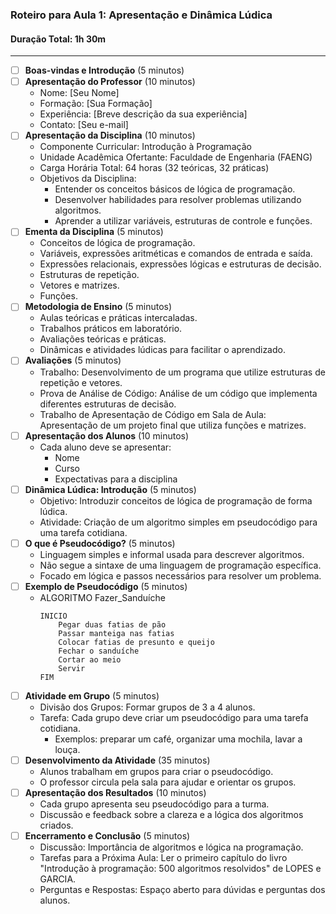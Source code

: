   
### Roteiro para Aula 1: Apresentação e Dinâmica Lúdica
  
#### Duração Total: 1h 30m
  
---
  
- [ ] **Boas-vindas e Introdução** (5 minutos)
- [ ] **Apresentação do Professor** (10 minutos)
  - Nome: [Seu Nome]
  - Formação: [Sua Formação]
  - Experiência: [Breve descrição da sua experiência]
  - Contato: [Seu e-mail]
- [ ] **Apresentação da Disciplina** (10 minutos)
  - Componente Curricular: Introdução à Programação
  - Unidade Acadêmica Ofertante: Faculdade de Engenharia (FAENG)
  - Carga Horária Total: 64 horas (32 teóricas, 32 práticas)
  - Objetivos da Disciplina:
    - Entender os conceitos básicos de lógica de programação.
    - Desenvolver habilidades para resolver problemas utilizando algoritmos.
    - Aprender a utilizar variáveis, estruturas de controle e funções.
- [ ] **Ementa da Disciplina** (5 minutos)
  - Conceitos de lógica de programação.
  - Variáveis, expressões aritméticas e comandos de entrada e saída.
  - Expressões relacionais, expressões lógicas e estruturas de decisão.
  - Estruturas de repetição.
  - Vetores e matrizes.
  - Funções.
- [ ] **Metodologia de Ensino** (5 minutos)
  - Aulas teóricas e práticas intercaladas.
  - Trabalhos práticos em laboratório.
  - Avaliações teóricas e práticas.
  - Dinâmicas e atividades lúdicas para facilitar o aprendizado.
- [ ] **Avaliações** (5 minutos)
  - Trabalho: Desenvolvimento de um programa que utilize estruturas de repetição e vetores.
  - Prova de Análise de Código: Análise de um código que implementa diferentes estruturas de decisão.
  - Trabalho de Apresentação de Código em Sala de Aula: Apresentação de um projeto final que utiliza funções e matrizes.
- [ ] **Apresentação dos Alunos** (10 minutos)
  - Cada aluno deve se apresentar:
    - Nome
    - Curso
    - Expectativas para a disciplina
- [ ] **Dinâmica Lúdica: Introdução** (5 minutos)
  - Objetivo: Introduzir conceitos de lógica de programação de forma lúdica.
  - Atividade: Criação de um algoritmo simples em pseudocódigo para uma tarefa cotidiana.
- [ ] **O que é Pseudocódigo?** (5 minutos)
  - Linguagem simples e informal usada para descrever algoritmos.
  - Não segue a sintaxe de uma linguagem de programação específica.
  - Focado em lógica e passos necessários para resolver um problema.
- [ ] **Exemplo de Pseudocódigo** (5 minutos)
  - ALGORITMO Fazer_Sanduíche
    ```
    INICIO
        Pegar duas fatias de pão
        Passar manteiga nas fatias
        Colocar fatias de presunto e queijo
        Fechar o sanduíche
        Cortar ao meio
        Servir
    FIM
    ```
- [ ] **Atividade em Grupo** (5 minutos)
  - Divisão dos Grupos: Formar grupos de 3 a 4 alunos.
  - Tarefa: Cada grupo deve criar um pseudocódigo para uma tarefa cotidiana.
    - Exemplos: preparar um café, organizar uma mochila, lavar a louça.
- [ ] **Desenvolvimento da Atividade** (35 minutos)
  - Alunos trabalham em grupos para criar o pseudocódigo.
  - O professor circula pela sala para ajudar e orientar os grupos.
- [ ] **Apresentação dos Resultados** (10 minutos)
  - Cada grupo apresenta seu pseudocódigo para a turma.
  - Discussão e feedback sobre a clareza e a lógica dos algoritmos criados.
- [ ] **Encerramento e Conclusão** (5 minutos)
  - Discussão: Importância de algoritmos e lógica na programação.
  - Tarefas para a Próxima Aula: Ler o primeiro capítulo do livro "Introdução à programação: 500 algoritmos resolvidos" de LOPES e GARCIA.
  - Perguntas e Respostas: Espaço aberto para dúvidas e perguntas dos alunos.
  